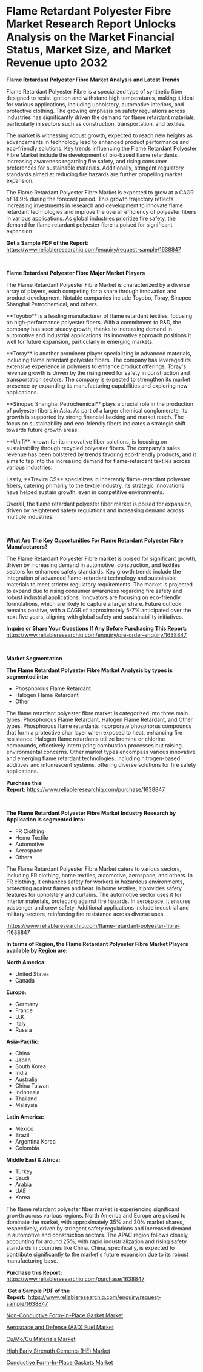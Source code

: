 <p><h1>Flame Retardant Polyester Fibre Market Research Report Unlocks Analysis on the Market Financial Status, Market Size, and Market Revenue upto 2032</h1></p><p><strong>Flame Retardant Polyester Fibre Market Analysis and Latest Trends</strong></p>
<p><p>Flame Retardant Polyester Fibre is a specialized type of synthetic fiber designed to resist ignition and withstand high temperatures, making it ideal for various applications, including upholstery, automotive interiors, and protective clothing. The growing emphasis on safety regulations across industries has significantly driven the demand for flame retardant materials, particularly in sectors such as construction, transportation, and textiles.</p><p>The market is witnessing robust growth, expected to reach new heights as advancements in technology lead to enhanced product performance and eco-friendly solutions. Key trends influencing the Flame Retardant Polyester Fibre Market include the development of bio-based flame retardants, increasing awareness regarding fire safety, and rising consumer preferences for sustainable materials. Additionally, stringent regulatory standards aimed at reducing fire hazards are further propelling market expansion.</p><p>The Flame Retardant Polyester Fibre Market is expected to grow at a CAGR of 14.9% during the forecast period. This growth trajectory reflects increasing investments in research and development to innovate flame retardant technologies and improve the overall efficiency of polyester fibers in various applications. As global industries prioritize fire safety, the demand for flame retardant polyester fibre is poised for significant expansion.</p></p>
<p><strong>Get a Sample PDF of the Report:&nbsp;</strong> <a href="https://www.reliableresearchiq.com/enquiry/request-sample/1638847?utm_campaign=1144&utm_medium=2&utm_source=Github&utm_content=ia&utm_term=02042025&utm_id=flame-retardant-polyester-fibre">https://www.reliableresearchiq.com/enquiry/request-sample/1638847</a></p>
<p>&nbsp;</p>
<p><strong>Flame Retardant Polyester Fibre Major Market Players</strong></p>
<p><p>The Flame Retardant Polyester Fibre Market is characterized by a diverse array of players, each competing for a share through innovation and product development. Notable companies include Toyobo, Toray, Sinopec Shanghai Petrochemical, and others.</p><p>**Toyobo** is a leading manufacturer of flame retardant textiles, focusing on high-performance polyester fibers. With a commitment to R&D, the company has seen steady growth, thanks to increasing demand in automotive and industrial applications. Its innovative approach positions it well for future expansion, particularly in emerging markets.</p><p>**Toray** is another prominent player specializing in advanced materials, including flame retardant polyester fibers. The company has leveraged its extensive experience in polymers to enhance product offerings. Toray's revenue growth is driven by the rising need for safety in construction and transportation sectors. The company is expected to strengthen its market presence by expanding its manufacturing capabilities and exploring new applications.</p><p>**Sinopec Shanghai Petrochemical** plays a crucial role in the production of polyester fibers in Asia. As part of a larger chemical conglomerate, its growth is supported by strong financial backing and market reach. The focus on sustainability and eco-friendly fibers indicates a strategic shift towards future growth areas.</p><p>**Unifi**, known for its innovative fiber solutions, is focusing on sustainability through recycled polyester fibers. The company's sales revenue has been bolstered by trends favoring eco-friendly products, and it aims to tap into the increasing demand for flame-retardant textiles across various industries.</p><p>Lastly, **Trevira CS** specializes in inherently flame-retardant polyester fibers, catering primarily to the textile industry. Its strategic innovations have helped sustain growth, even in competitive environments.</p><p>Overall, the flame retardant polyester fiber market is poised for expansion, driven by heightened safety regulations and increasing demand across multiple industries.</p></p>
<p>&nbsp;</p>
<p><strong>What Are The Key Opportunities For Flame Retardant Polyester Fibre Manufacturers?</strong></p>
<p><p>The Flame Retardant Polyester Fibre market is poised for significant growth, driven by increasing demand in automotive, construction, and textiles sectors for enhanced safety standards. Key growth trends include the integration of advanced flame-retardant technology and sustainable materials to meet stricter regulatory requirements. The market is projected to expand due to rising consumer awareness regarding fire safety and robust industrial applications. Innovators are focusing on eco-friendly formulations, which are likely to capture a larger share. Future outlook remains positive, with a CAGR of approximately 5-7% anticipated over the next five years, aligning with global safety and sustainability initiatives.</p></p>
<p><strong>Inquire or Share Your Questions If Any Before Purchasing This Report:</strong> <a href="https://www.reliableresearchiq.com/enquiry/pre-order-enquiry/1638847?utm_campaign=1144&utm_medium=2&utm_source=Github&utm_content=ia&utm_term=02042025&utm_id=flame-retardant-polyester-fibre">https://www.reliableresearchiq.com/enquiry/pre-order-enquiry/1638847</a></p>
<p>&nbsp;</p>
<p><strong>Market Segmentation</strong></p>
<p><strong>The Flame Retardant Polyester Fibre Market Analysis by types is segmented into:</strong></p>
<p><ul><li>Phosphorous Flame Retardant</li><li>Halogen Flame Retardant</li><li>Other</li></ul></p>
<p><p>The flame retardant polyester fibre market is categorized into three main types: Phosphorous Flame Retardant, Halogen Flame Retardant, and Other types. Phosphorous flame retardants incorporate phosphorus compounds that form a protective char layer when exposed to heat, enhancing fire resistance. Halogen flame retardants utilize bromine or chlorine compounds, effectively interrupting combustion processes but raising environmental concerns. Other market types encompass various innovative and emerging flame retardant technologies, including nitrogen-based additives and intumescent systems, offering diverse solutions for fire safety applications.</p></p>
<p><strong>Purchase this Report:&nbsp;</strong><a href="https://www.reliableresearchiq.com/purchase/1638847?utm_campaign=1144&utm_medium=2&utm_source=Github&utm_content=ia&utm_term=02042025&utm_id=flame-retardant-polyester-fibre">https://www.reliableresearchiq.com/purchase/1638847</a></p>
<p>&nbsp;</p>
<p><strong>The Flame Retardant Polyester Fibre Market Industry Research by Application is segmented into:</strong></p>
<p><ul><li>FR Clothing</li><li>Home Textile</li><li>Automotive</li><li>Aerospace</li><li>Others</li></ul></p>
<p><p>The Flame Retardant Polyester Fibre Market caters to various sectors, including FR clothing, home textiles, automotive, aerospace, and others. In FR clothing, it enhances safety for workers in hazardous environments, protecting against flames and heat. In home textiles, it provides safety features for upholstery and curtains. The automotive sector uses it for interior materials, protecting against fire hazards. In aerospace, it ensures passenger and crew safety. Additional applications include industrial and military sectors, reinforcing fire resistance across diverse uses.</p></p>
<p><a href="https://www.reliableresearchiq.com/flame-retardant-polyester-fibre-r1638847?utm_campaign=1144&utm_medium=2&utm_source=Github&utm_content=ia&utm_term=02042025&utm_id=flame-retardant-polyester-fibre">&nbsp;https://www.reliableresearchiq.com/flame-retardant-polyester-fibre-r1638847</a></p>
<p><strong>In terms of Region, the Flame Retardant Polyester Fibre Market Players available by Region are:</strong></p>
<p>
    <p> <strong> North America: </strong>
        <ul>
            <li>United States</li>
            <li>Canada</li>
        </ul>
        </p> 
    <p> <strong> Europe: </strong>
        <ul>
            <li>Germany</li>
            <li>France</li>
            <li>U.K.</li>
            <li>Italy</li>
            <li>Russia</li>
        </ul>
        </p> 
    <p> <strong> Asia-Pacific: </strong>
        <ul>
            <li>China</li>
            <li>Japan</li>
            <li>South Korea</li>
            <li>India</li>
            <li>Australia</li>
            <li>China Taiwan</li>
            <li>Indonesia</li>
            <li>Thailand</li>
            <li>Malaysia</li>
        </ul>
        </p> 
    <p> <strong> Latin America: </strong>
        <ul>
            <li>Mexico</li>
            <li>Brazil</li>
            <li>Argentina Korea</li>
            <li>Colombia</li>
        </ul>
        </p> 
    <p> <strong> Middle East & Africa: </strong>
        <ul>
            <li>Turkey</li>
            <li>Saudi</li>
            <li>Arabia</li>
            <li>UAE</li>
            <li>Korea</li>
        </ul>
    </p>
    </p>
<p><p>The flame retardant polyester fiber market is experiencing significant growth across various regions. North America and Europe are poised to dominate the market, with approximately 35% and 30% market shares, respectively, driven by stringent safety regulations and increased demand in automotive and construction sectors. The APAC region follows closely, accounting for around 25%, with rapid industrialization and rising safety standards in countries like China. China, specifically, is expected to contribute significantly to the market's future expansion due to its robust manufacturing base.</p></p>
<p><strong>Purchase this Report: </strong><a href="https://www.reliableresearchiq.com/purchase/1638847?utm_campaign=1144&utm_medium=2&utm_source=Github&utm_content=ia&utm_term=02042025&utm_id=flame-retardant-polyester-fibre">https://www.reliableresearchiq.com/purchase/1638847</a></p>
<p>&nbsp;<strong>Get a Sample PDF of the Report:&nbsp;&nbsp;</strong><a href="https://www.reliableresearchiq.com/enquiry/request-sample/1638847?utm_campaign=1144&utm_medium=2&utm_source=Github&utm_content=ia&utm_term=02042025&utm_id=flame-retardant-polyester-fibre">https://www.reliableresearchiq.com/enquiry/request-sample/1638847</a></p>
<p><strong></strong></p>
<p><p><a href="https://github.com/mukaithaisia/Market-Research-Report-List-1/blob/main/non-conductive-form-in-place-gasket-market.md?utm_campaign=1144&utm_medium=2&utm_source=Github&utm_content=ia&utm_term=02042025&utm_id=flame-retardant-polyester-fibre">Non-Conductive Form-In-Place Gasket Market</a></p><p><a href="https://github.com/damjiederyd/Market-Research-Report-List-1/blob/main/aerospace-and-defense-ad-fuel-market.md?utm_campaign=1144&utm_medium=2&utm_source=Github&utm_content=ia&utm_term=02042025&utm_id=flame-retardant-polyester-fibre">Aerospace and Defense (A&D) Fuel Market</a></p><p><a href="https://github.com/claracpegios/Market-Research-Report-List-1/blob/main/cumocu-materials-market.md?utm_campaign=1144&utm_medium=2&utm_source=Github&utm_content=ia&utm_term=02042025&utm_id=flame-retardant-polyester-fibre">Cu/Mo/Cu Materials Market</a></p><p><a href="https://github.com/failarustic/Market-Research-Report-List-1/blob/main/high-early-strength-cements-he-market.md?utm_campaign=1144&utm_medium=2&utm_source=Github&utm_content=ia&utm_term=02042025&utm_id=flame-retardant-polyester-fibre">High Early Strength Cements (HE) Market</a></p><p><a href="https://github.com/hiwanatalak/Market-Research-Report-List-1/blob/main/conductive-form-in-place-gaskets-market.md?utm_campaign=1144&utm_medium=2&utm_source=Github&utm_content=ia&utm_term=02042025&utm_id=flame-retardant-polyester-fibre">Conductive Form-In-Place Gaskets Market</a></p></p>